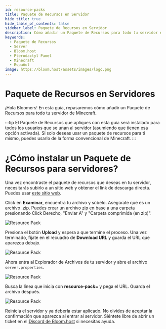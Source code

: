```yaml
---
id: resource-packs
title: Paquete de Recursos en Servidor
hide_title: true
hide_table_of_contents: false
sidebar_label: Paquete de Recursos en Servidor
description: Cómo añadir un Paquete de Recursos para todo tu servidor de Minecraft
keywords:
  - Paquete de Recursos
  - Server
  - Bloom.host
  - Pterodactyl Panel
  - Minecraft
  - Español
image: https://bloom.host/assets/images/logo.png
---
```

# Paquete de Recursos en Servidores

¡Hola Bloomers! En esta guía, repasaremos cómo añadir un Paquete de Recursos para todo tu servidor de Minecraft.

:::tip
El Paquete de Recursos que apliques con esta guía será instalado para todos los usuarios que se unan al servidor (asumiendo que tienen esa opción activada).
Si solo deseas usar un paquete de recursos para ti mismo, puedes usarlo de la forma convencional de Minecraft.
:::

# ¿Cómo instalar un Paquete de Recursos para servidores?

Una vez encontraste el paquete de recursos que deseas en tu servidor, necesitarás subirlo a un sitio web y obtener el link de descarga directa. Puedes usar [este sitio web](https://mc-packs.net/).  

Click en **Examinar**, encuentra tu archivo y súbelo. Asegúrate que es un archivo .zip. Puedes crear un archivo zip en base a una carpeta presionando Click Derecho, "Enviar A" y "Carpeta comprimida (en zip)". 

![Resource Pack](../img/resource/resource2.png)

Presiona el botón **Upload** y espera a que termine el proceso. Una vez terminado, fíjate en el recuadro de **Download URL** y guarda el URL que aparezca debajo.

![Resource Pack](../img/resource/resource3.png)  

Ahora entra al Explorador de Archivos de tu servidor y abre el archivo `server.properties`.

![Resource Pack](../img/resource/resource4.png)  

Busca la línea que inicia con **resource-pack=** y pega el URL. Guarda el archivo después.

![Resource Pack](../img/resource/resource5.png)  

Reinicia el servidor y ya debería estar aplicado. No olvides de aceptar la confirmación que aparezca al entrar al servidor. Siéntete libre de abrir un ticket en el [Discord de Bloom.host](https://discord.gg/bloom) si necesitas ayuda.
